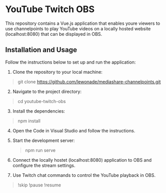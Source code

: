 # YouTube Twitch OBS

This repository contains a Vue.js application that enables youre viewers to use channelpoints to play YouTube videos on a locally hosted website (localhost:8080) that can be displayed in OBS.

## Installation and Usage

Follow the instructions below to set up and run the application:

1. Clone the repository to your local machine:

  >git clone https://github.com/lewonade/mediashare-channelpoints.git



2. Navigate to the project directory:

  >cd youtube-twitch-obs


3. Install the dependencies:

  >npm install


4. Open the Code in Visual Studio and follow the instructions. 


4. Start the development server:

   >npm run serve


5. Connect the locally hostet (localhost:8080) application to OBS and configure the stream settings.

6. Use Twitch chat commands to control the YouTube playback in OBS.
   
>!skip
>!pause
>!resume
   
